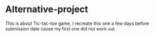 # Alternative-project
This is about Tic-tac-toe game, I recreate this one a few days before submission date cause my first one did not work out
